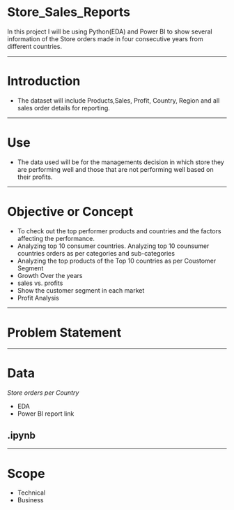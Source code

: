 # Store_Sales_Reports #

In this project I will be using Python(EDA) and Power BI to show several information of the Store orders made in four consecutive years from different countries.

---

# Introduction #

* The dataset will include Products,Sales, Profit, Country, Region and all sales order details for reporting.

---
# Use #

* The data used will be for the managements decision in which store they are performing well and those that are not performing well based on their profits.

---

# Objective or Concept #

* To check out the top performer products and countries and the factors affecting the performance. 
* Analyzing top 10 consumer countries. Analyzing top 10 counsumer countries orders as per categories and sub-categories
* Analyzing the top products of the Top 10 countries as per Coustomer Segment
* Growth Over the years
* sales vs. profits
* Show the customer segment in each market
* Profit Analysis

---
# Problem Statement #


---

# Data #

_Store orders per Country_
  * EDA
  * Power BI report link


## .ipynb



---
# Scope #

* Technical
* Business

